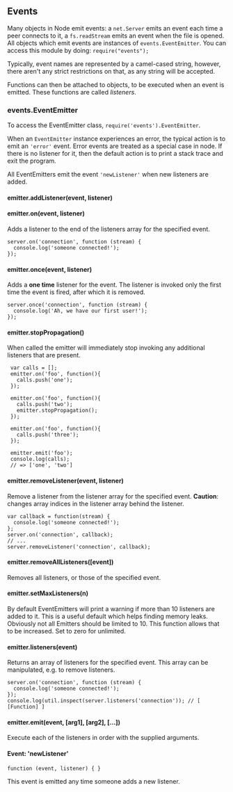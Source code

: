 ## Events

Many objects in Node emit events: a `net.Server` emits an event each time
a peer connects to it, a `fs.readStream` emits an event when the file is
opened. All objects which emit events are instances of `events.EventEmitter`.
You can access this module by doing: `require("events");`

Typically, event names are represented by a camel-cased string, however,
there aren't any strict restrictions on that, as any string will be accepted.

Functions can then be attached to objects, to be executed when an event
is emitted. These functions are called _listeners_.


### events.EventEmitter

To access the EventEmitter class, `require('events').EventEmitter`.

When an `EventEmitter` instance experiences an error, the typical action is
to emit an `'error'` event.  Error events are treated as a special case in node.
If there is no listener for it, then the default action is to print a stack
trace and exit the program.

All EventEmitters emit the event `'newListener'` when new listeners are
added.

#### emitter.addListener(event, listener)
#### emitter.on(event, listener)

Adds a listener to the end of the listeners array for the specified event.

    server.on('connection', function (stream) {
      console.log('someone connected!');
    });

#### emitter.once(event, listener)

Adds a **one time** listener for the event. The listener is
invoked only the first time the event is fired, after which
it is removed.

    server.once('connection', function (stream) {
      console.log('Ah, we have our first user!');
    });

#### emitter.stopPropagation()

 When called the emitter will immediately stop invoking any
 additional listeners that are present.

     var calls = [];
     emitter.on('foo', function(){
       calls.push('one');
     });

     emitter.on('foo', function(){
       calls.push('two');
       emitter.stopPropagation();
     });

     emitter.on('foo', function(){
       calls.push('three');
     });

     emitter.emit('foo');
     console.log(calls);
     // => ['one', 'two']

#### emitter.removeListener(event, listener)

Remove a listener from the listener array for the specified event.
**Caution**: changes array indices in the listener array behind the listener.

    var callback = function(stream) {
      console.log('someone connected!');
    };
    server.on('connection', callback);
    // ...
    server.removeListener('connection', callback);


#### emitter.removeAllListeners([event])

Removes all listeners, or those of the specified event.


#### emitter.setMaxListeners(n)

By default EventEmitters will print a warning if more than 10 listeners are
added to it. This is a useful default which helps finding memory leaks.
Obviously not all Emitters should be limited to 10. This function allows
that to be increased. Set to zero for unlimited.


#### emitter.listeners(event)

Returns an array of listeners for the specified event. This array can be
manipulated, e.g. to remove listeners.

    server.on('connection', function (stream) {
      console.log('someone connected!');
    });
    console.log(util.inspect(server.listeners('connection')); // [ [Function] ]

#### emitter.emit(event, [arg1], [arg2], [...])

Execute each of the listeners in order with the supplied arguments.

#### Event: 'newListener'

`function (event, listener) { }`

This event is emitted any time someone adds a new listener.

